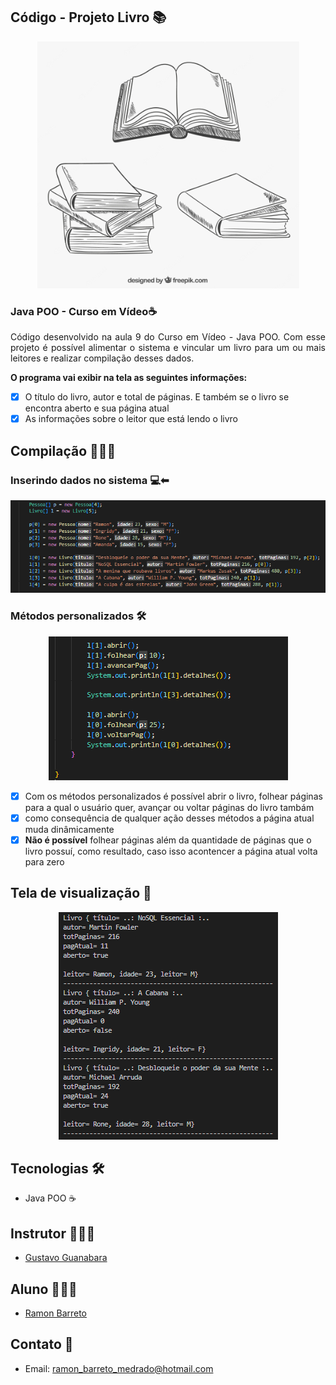 ## Código - Projeto Livro 📚

<p align="center">
  <img alt="livros" src=".github/livros.PNG"/>
</p>

### Java POO - Curso em Vídeo☕

<p align="justify">Código desenvolvido na aula 9 do Curso em Vídeo - Java POO. Com esse projeto é possível alimentar o sistema e vincular um livro para um ou mais leitores e realizar compilação desses dados.
</p>

<strong>O programa vai exibir na tela as seguintes informações:</strong>

- [x] O título do livro, autor e total de páginas. E também se o livro se encontra aberto e sua página atual
- [x] As informações sobre o leitor que está lendo o livro
  
## Compilação 👨🏽‍💻

### Inserindo dados no sistema 💻⬅
<p align="center">
  <img alt="inserindo dados" src=".github/dados.PNG">
</p>

### Métodos personalizados 🛠
<p align="center">
  <img alt="metodos_personalizados" src=".github/met-especiais.PNG">
</p>

- [x] Com os métodos personalizados é possível abrir o livro, folhear páginas para a qual o usuário quer, avançar ou voltar páginas do livro tambám
- [x] como consequência de qualquer ação desses métodos a página atual muda dinâmicamente
- [x] <strong>Não é possível</strong> folhear páginas além da quantidade de páginas que o livro possuí, como resultado, caso isso acontencer a página atual volta para zero

## Tela de visualização 📃
<p align="center">
  <img alt="compilacao" src=".github/compilacao.PNG">
</p>

## Tecnologias 🛠

- Java POO ☕

## Instrutor 👨🏽‍🏫
- <a target="_blank" href="https://www.linkedin.com/in/guanabara/">Gustavo Guanabara</a>

## Aluno 👨🏽‍🎓

- <a target="_blank" href="https://www.linkedin.com/in/ramon-barreto-076191180/">Ramon Barreto</a>

## Contato 📲

- Email: ramon_barreto_medrado@hotmail.com